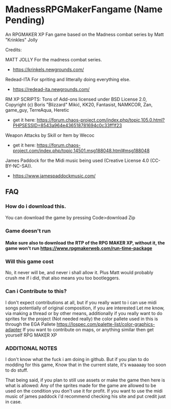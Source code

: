 # MadnessRPGMakerFangame (Name Pending)
An RPGMAKER XP Fan game based on the Madness combat series by Matt "Krinkles" Jolly

Credits: 

MATT JOLLY For the madness combat series.
* https://krinkels.newgrounds.com/


Redead-ITA For spriting and litterally doing everything else.
* https://redead-ita.newgrounds.com/


RM XP SCRIPTS:
Tons of Add-ons licensed under BSD License 2.0, Copyright (c) Boris "Blizzard" Mikić, KK20, Fantasist, NAMKCOR, Zan, game_guy, TerreAqua, Heretic
* get it here: https://forum.chaos-project.com/index.php/topic,105.0.html?PHPSESSID=8543a964e436518781694c0c33ff1f23


Weapon Attacks by Skill or Item by Wecoc 
* get it here: https://forum.chaos-project.com/index.php/topic,14501.msg188048.html#msg188048


James Paddock for the Midi music being used (Creative License 4.0 (CC-BY-NC-SA)).
* https://www.jamespaddockmusic.com/



## FAQ
### How do i download this.
You can download the game by pressing Code>download Zip

### Game doesn't run
#### Make sure also to download the RTP of the RPG MAKER XP, without it, the game won't run https://www.rpgmakerweb.com/run-time-package

### Will this game cost
No, it never will be, and never i shall allow it.
Plus Matt would probably crush me if i did, that also means you too bootleggers.

### Can i Contribute to this?
I don't expect contributions at all, but if you really want to i can use midi songs potentially of original composition, if you are interested Let me know, via making a thread or by other means, additionally if you really want to do sprites for the project (Not needed really) the color pallete used in this is through the EGA Pallete 
https://lospec.com/palette-list/color-graphics-adapter
If you want to contribute on maps, or anything similar then get yourself RPG MAKER XP

### ADDITIONAL NOTES

I don't know what the fuck i am doing in github.
But if you plan to do modding for this game, Know that in the current state, it's waaaaay too soon to do stuff.

That being said, if you plan to still use assets or make the game then here is what is allowed:
Any of the sprites made for the game are allowed to be used on the condition you don't use it for profit.
If you want to use the midi music of james paddock i'd recommend checking his site and put credit just in case.
